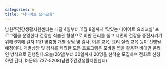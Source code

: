 ```yaml
---
categories: e
title: "다이어트 요리교실"
---
```

남원주건강생활지원센터는 내달 4일부터 11월 8일까지 ‘맛있는 다이어트 요리교실’ 프로그램을 운영한다.건강한 식습관 형성으로 비만 관리를 돕고 시민의 건강을 증진시키기 위해 6회에 걸쳐 1대1 맞춤형 개별 상담 및 검사, 이론 교육, 요리 실습 교육 등이 진행될 예정이다. 개별상담 및 검사를 제외한 모든 프로그램은 모바일 앱을 활용한 비대면 온라인 방식으로 진행된다.오늘(26일)부터 30일까지 20명을 선착순 모집하며 전화로 신청하면 된다. ▷문의: 737-5208(남원주건강생활지원센터)